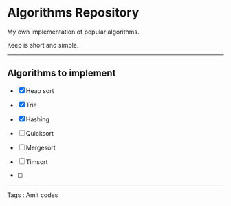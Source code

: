 # Algorithms Repository

My own implementation of popular algorithms.

Keep is short and simple.

----------

## Algorithms to implement

- [x] Heap sort

- [x] Trie

- [x] Hashing

- [ ] Quicksort

- [ ] Mergesort

- [ ] Timsort

- [ ] 

<!-- - [x] Keylogger for keyboard -->

----------


Tags : Amit codes
